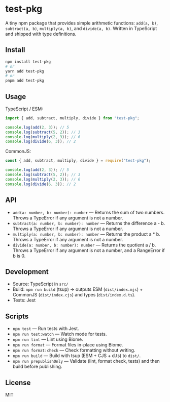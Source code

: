 # test-pkg

A tiny npm package that provides simple arithmetic functions: `add(a, b)`, `subtract(a, b)`, `multiply(a, b)`, and `divide(a, b)`. Written in TypeScript and shipped with type definitions.

## Install

```bash
npm install test-pkg
# or
yarn add test-pkg
# or
pnpm add test-pkg
```

## Usage

TypeScript / ESM:

```ts
import { add, subtract, multiply, divide } from "test-pkg";

console.log(add(2, 3)); // 5
console.log(subtract(5, 2)); // 3
console.log(multiply(2, 3)); // 6
console.log(divide(6, 3)); // 2
```

CommonJS:

```js
const { add, subtract, multiply, divide } = require("test-pkg");

console.log(add(2, 3)); // 5
console.log(subtract(5, 2)); // 3
console.log(multiply(2, 3)); // 6
console.log(divide(6, 3)); // 2
```

## API

- `add(a: number, b: number): number` — Returns the sum of two numbers. Throws a TypeError if any argument is not a number.
- `subtract(a: number, b: number): number` — Returns the difference a - b. Throws a TypeError if any argument is not a number.
- `multiply(a: number, b: number): number` — Returns the product a * b. Throws a TypeError if any argument is not a number.
- `divide(a: number, b: number): number` — Returns the quotient a / b. Throws a TypeError if any argument is not a number, and a RangeError if b is 0.

## Development

- Source: TypeScript in `src/`
- Build: `npm run build` (tsup) → outputs ESM (`dist/index.mjs`) + CommonJS (`dist/index.cjs`) and types (`dist/index.d.ts`).
- Tests: Jest

## Scripts

- `npm test` — Run tests with Jest.
- `npm run test:watch` — Watch mode for tests.
- `npm run lint` — Lint using Biome.
- `npm run format` — Format files in-place using Biome.
- `npm run format:check` — Check formatting without writing.
- `npm run build` — Build with tsup (ESM + CJS + d.ts) to `dist/`.
- `npm run prepublishOnly` — Validate (lint, format check, tests) and then build before publishing.

## License

MIT

